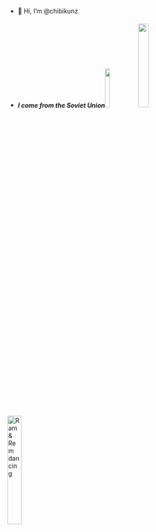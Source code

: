 - 👋 Hi, I’m @chibikunz
- ##### I come from the Soviet Union<img src="https://static.wikitide.net/polandballwiki/thumb/3/35/SovietUnionballDelirium.png/640px-SovietUnionballDelirium.png"  width="15%" /> <img src="https://github.com/user-attachments/assets/538dfb22-4222-4535-91ce-ed45d67db3ee" width="22%" /> 



<img src="https://github.com/kiraio-moe/kiraio-moe/assets/58289710/29d9eb9e-75cc-410e-a60f-b8378760b6f0" alt="Ram & Rem dancing" title="It's Ram & Rem dancing, baby~" width="25%" /> 
